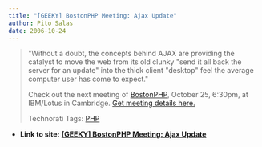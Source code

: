 ```yaml
---
title: "[GEEKY] BostonPHP Meeting: Ajax Update"
author: Pito Salas
date: 2006-10-24
---
```


> "Without a doubt, the concepts behind AJAX are providing the catalyst to
> move the web from its old clunky "send it all back the server for an update"
> into the thick client "desktop" feel the average computer user has come to
> expect."
>
> Check out the next meeting of [BostonPHP](<http://www.bostonphp.org/>),
> October 25, 6:30pm, at IBM/Lotus in Cambridge. [Get meeting details
> here.](<http://www.bostonphp.org/component/option,com_gigcal/task,details/gigcal_gigs_id,21/>)
>
> Technorati Tags: [PHP](<http://www.technorati.com/tag/PHP>)


* **Link to site:** **[[GEEKY] BostonPHP Meeting: Ajax Update](None)**
